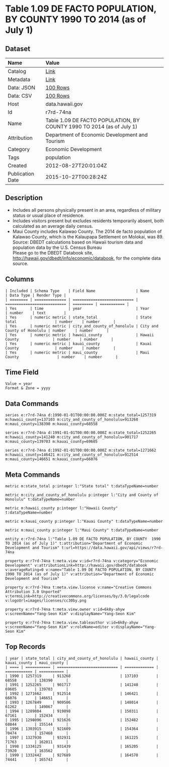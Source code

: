 # Table 1.09 DE FACTO POPULATION, BY COUNTY 1990 TO 2014 (as of July 1)

## Dataset

| Name | Value |
| :--- | :---- |
| Catalog | [Link](https://catalog.data.gov/dataset/table-1-09-de-facto-population-by-county-1990-to-2013-as-of-july-1) |
| Metadata | [Link](https://data.hawaii.gov/api/views/r7rd-74na) |
| Data: JSON | [100 Rows](https://data.hawaii.gov/api/views/r7rd-74na/rows.json?max_rows=100) |
| Data: CSV | [100 Rows](https://data.hawaii.gov/api/views/r7rd-74na/rows.csv?max_rows=100) |
| Host | data.hawaii.gov |
| Id | r7rd-74na |
| Name | Table 1.09 DE FACTO POPULATION, BY COUNTY 1990 TO 2014 (as of July 1) |
| Attribution | Department of Economic Development and Tourism |
| Category | Economic Development |
| Tags | population |
| Created | 2012-08-27T20:01:04Z |
| Publication Date | 2015-10-27T00:28:24Z |

## Description

* Includes all persons physically present in an area, regardless of military status or usual place of residence.  					
* Includes visitors present but excludes residents temporarily absent, both calculated as an average daily census.					
* Maui County includes Kalawao County.  The 2014 de facto population of Kalawao County, which is the Kalaupapa Settlement on Molokai, was 89. 					
     Source:  DBEDT calculations based on Hawaii tourism data and population data by the U.S. Census Bureau					
Please go to the DBEDT Databook site, http://hawaii.gov/dbedt/info/economic/databook,  for the complete data source.

## Columns

```ls
| Included | Schema Type    | Field Name                  | Name                        | Data Type | Render Type |
| ======== | ============== | =========================== | =========================== | ========= | =========== |
| Yes      | time           | year                        | Year                        | number    | text        |
| Yes      | numeric metric | state_total                 | State total                 | number    | number      |
| Yes      | numeric metric | city_and_county_of_honolulu | City and County of Honolulu | number    | number      |
| Yes      | numeric metric | hawaii_county               | Hawaii County               | number    | number      |
| Yes      | numeric metric | kauai_county                | Kauai County                | number    | number      |
| Yes      | numeric metric | maui_county                 | Maui County                 | number    | number      |
```

## Time Field

```ls
Value = year
Format & Zone = yyyy
```

## Data Commands

```ls
series e:r7rd-74na d:1990-01-01T00:00:00.000Z m:state_total=1257319 m:hawaii_county=137103 m:city_and_county_of_honolulu=913268 m:maui_county=138390 m:kauai_county=68558

series e:r7rd-74na d:1991-01-01T00:00:00.000Z m:state_total=1252265 m:hawaii_county=141240 m:city_and_county_of_honolulu=901717 m:maui_county=139703 m:kauai_county=69605

series e:r7rd-74na d:1992-01-01T00:00:00.000Z m:state_total=1271662 m:hawaii_county=146421 m:city_and_county_of_honolulu=912514 m:maui_county=146651 m:kauai_county=66076
```

## Meta Commands

```ls
metric m:state_total p:integer l:"State total" t:dataTypeName=number

metric m:city_and_county_of_honolulu p:integer l:"City and County of Honolulu" t:dataTypeName=number

metric m:hawaii_county p:integer l:"Hawaii County" t:dataTypeName=number

metric m:kauai_county p:integer l:"Kauai County" t:dataTypeName=number

metric m:maui_county p:integer l:"Maui County" t:dataTypeName=number

entity e:r7rd-74na l:"Table 1.09 DE FACTO POPULATION, BY COUNTY  1990 TO 2014 (as of July 1)" t:attribution="Department of Economic Development and Tourism" t:url=https://data.hawaii.gov/api/views/r7rd-74na

property e:r7rd-74na t:meta.view v:id=r7rd-74na v:category="Economic Development" v:attributionLink=http://hawaii.gov/dbedt/databook v:averageRating=0 v:name="Table 1.09 DE FACTO POPULATION, BY COUNTY  1990 TO 2014 (as of July 1)" v:attribution="Department of Economic Development and Tourism"

property e:r7rd-74na t:meta.view.license v:name="Creative Commons Attribution 3.0 Unported" v:termsLink=http://creativecommons.org/licenses/by/3.0/legalcode v:logoUrl=images/licenses/cc30by.png

property e:r7rd-74na t:meta.view.owner v:id=6k8y-ahyw v:screenName="Yang-Seon Kim" v:displayName="Yang-Seon Kim"

property e:r7rd-74na t:meta.view.tableauthor v:id=6k8y-ahyw v:screenName="Yang-Seon Kim" v:roleName=editor v:displayName="Yang-Seon Kim"
```

## Top Records

```ls
| year | state_total | city_and_county_of_honolulu | hawaii_county | kauai_county | maui_county | 
| ==== | =========== | =========================== | ============= | ============ | =========== | 
| 1990 | 1257319     | 913268                      | 137103        | 68558        | 138390      | 
| 1991 | 1252265     | 901717                      | 141240        | 69605        | 139703      | 
| 1992 | 1271662     | 912514                      | 146421        | 66076        | 146651      | 
| 1993 | 1267849     | 909506                      | 148014        | 61262        | 149067      | 
| 1994 | 1289804     | 919898                      | 150311        | 67161        | 152434      | 
| 1995 | 1298096     | 921626                      | 152482        | 68844        | 155144      | 
| 1996 | 1303915     | 921609                      | 154364        | 70474        | 157468      | 
| 1997 | 1327930     | 932931                      | 161225        | 71763        | 162011      | 
| 1998 | 1334125     | 931439                      | 165205        | 73920        | 163562      | 
| 1999 | 1332442     | 927689                      | 164570        | 74441        | 165743      | 
```